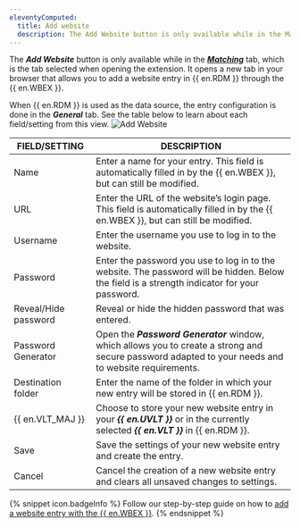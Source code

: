 ```yaml
---
eleventyComputed:
  title: Add website
  description: The Add Website button is only available while in the Matching tab, which is the tab selected when opening the extension. It opens a new tab in your browser that allows you to add a website entry in {{ en.RDM }} through the {{ en.WBEX }}.
---
```

The ***Add Website*** button is only available while in the [***Matching***](/rdm/windows/workspace-browser-extension/workspace-browser-extension-user-interface/side-menu/) tab, which is the tab selected when opening the extension. It opens a new tab in your browser that allows you to add a website entry in {{ en.RDM }} through the {{ en.WBEX }}.

When {{ en.RDM }} is used as the data source, the entry configuration is done in the ***General*** tab.
See the table below to learn about each field/setting from this view.
![Add Website](https://cdnweb.devolutions.net/docs/docs_en_rdm_windows_RDMWin2130.png)

| FIELD/SETTING | DESCRIPTION |
|---------------|-------------|
| Name | Enter a name for your entry. This field is automatically filled in by the {{ en.WBEX }}, but can still be modified.              |
| URL | Enter the URL of the website’s login page. This field is automatically filled in by the {{ en.WBEX }}, but can still be modified. |
| Username | Enter the username you use to log in to the website.                                                                         |
| Password | Enter the password you use to log in to the website. The password will be hidden. Below the field is a strength indicator for your password. |
| Reveal/Hide password | Reveal or hide the hidden password that was entered.                                                             |
| Password Generator | Open the ***Password Generator*** window, which allows you to create a strong and secure password adapted to your needs and to website requirements. |
| Destination folder | Enter the name of the folder in which your new entry will be stored in {{ en.RDM }}.                               |
| {{ en.VLT_MAJ }} | Choose to store your new website entry in your ***{{ en.UVLT }}*** or in the currently selected ***{{ en.VLT }}*** in {{ en.RDM }}.                    |
| Save | Save the settings of your new website entry and create the entry.                                                                |
| Cancel | Cancel the creation of a new website entry and clears all unsaved changes to settings.                                         |

{% snippet icon.badgeInfo %}
Follow our step-by-step guide on how to [add a website entry with the {{ en.WBEX }}](/workspace/workspace-browser-extension/remote-desktop-manager/using-workspace-browser-extension/add-website-entry-workspace-browser-extension/).
{% endsnippet %}
